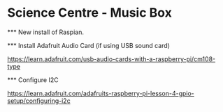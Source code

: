Science Centre - Music Box
=================

*** New install of Raspian.


*** Install Adafruit Audio Card (if using USB sound card)

https://learn.adafruit.com/usb-audio-cards-with-a-raspberry-pi/cm108-type

*** Configure I2C

https://learn.adafruit.com/adafruits-raspberry-pi-lesson-4-gpio-setup/configuring-i2c
